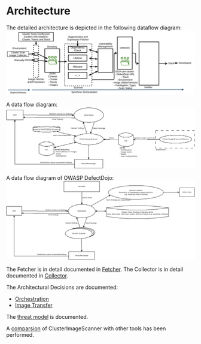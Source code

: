 # Architecture
The detailed architecture is depicted in the following dataflow diagram:
![archicture](images/technical.png)

A data flow diagram:
![ClusterImageScanner Flow Diagram](images/dfd-clusterimagescanner.png)

A data flow diagram of OWASP DefectDojo:
![ClusterImageScanner Flow Diagram](images/dfd-defectdojo.png)

The Fetcher is in detail documented in [Fetcher](fetcher.md).
The Collector is in detail documented in [Collector](collector.md).

The Architectural Decisions are documented:

- [Orchestration](decisions/architecture-orchestration.md)
- [Image Transfer](decisions/case-study-image-transfer.md)

The [threat model](threat-model.md) is documented.

A [comparsion](comparsion.md) of ClusterImageScanner with other tools has been performed.
